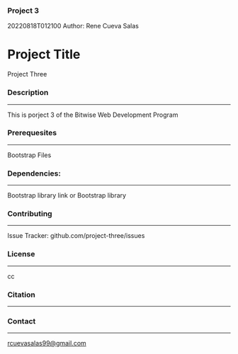 ### Project 3

20220818T012100
Author: Rene Cueva Salas

# Project Title
Project Three

### Description
---
This is porject 3 of the Bitwise Web Development Program

### Prerequesites
---
Bootstrap Files

### Dependencies:
---
Bootstrap library link or Bootstrap library

### Contributing
---
Issue Tracker: github.com/project-three/issues

### License
---
cc

### Citation
---

### Contact
---
rcuevasalas99@gmail.com
